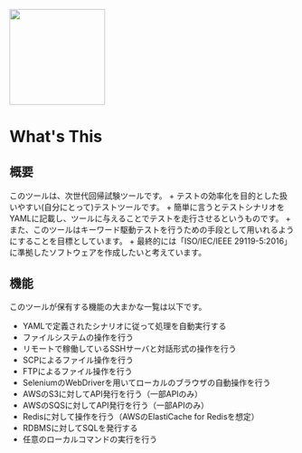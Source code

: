 <a href="http://ettt.t-zomu.com"><img src="https://epion-tropic-test-tool.github.io/epion-t3/media/logo-xsmall.svg" width="168.5px"/></a>

# What's This

## 概要
このツールは、次世代回帰試験ツールです。 +
テストの効率化を目的とした扱いやすい(自分にとって)テストツールです。 +
簡単に言うとテストシナリオをYAMLに記載し、ツールに与えることでテストを走行させるというものです。 +
また、このツールはキーワード駆動テストを行うための手段として用いれるようにすることを目標としています。 +
最終的には「ISO/IEC/IEEE 29119-5:2016」に準拠したソフトウェアを作成したいと考えています。

## 機能

このツールが保有する機能の大まかな一覧は以下です。

- YAMLで定義されたシナリオに従って処理を自動実行する
- ファイルシステムの操作を行う
- リモートで稼働しているSSHサーバと対話形式の操作を行う
- SCPによるファイル操作を行う
- FTPによるファイル操作を行う
- SeleniumのWebDriverを用いてローカルのブラウザの自動操作を行う
- AWSのS3に対してAPI発行を行う（一部APIのみ）
- AWSのSQSに対してAPI発行を行う（一部APIのみ）
- Redisに対して操作を行う（AWSのElastiCache for Redisを想定）
- RDBMSに対してSQLを発行する
- 任意のローカルコマンドの実行を行う

<!-- test.md -->